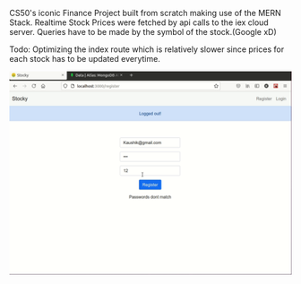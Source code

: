 CS50's iconic Finance Project built from scratch making use of the MERN Stack.
Realtime Stock Prices were fetched by api calls to the iex cloud server.
Queries have to be made by the symbol of the stock.(Google xD)

Todo:
Optimizing the index route which is relatively slower since prices for each stock has to be updated everytime.

![Demo](Stocky.gif)
